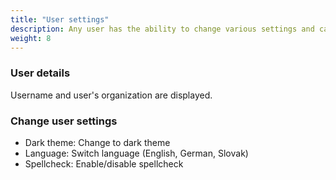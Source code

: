 ```yaml
---
title: "User settings"
description: Any user has the ability to change various settings and can log in/out from the application.
weight: 8
---
```


### User details 
Username and user's organization are displayed.

### Change user settings
* Dark theme: Change to dark theme 
* Language: Switch language (English, German, Slovak) 
* Spellcheck: Enable/disable spellcheck
